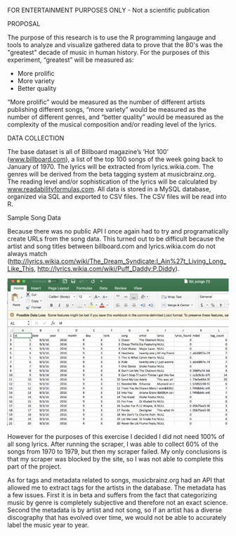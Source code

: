 FOR ENTERTAINMENT PURPOSES ONLY - Not a scientific publication

PROPOSAL

The purpose of this research is to use the R programming langauge and tools to analyze and visualize gathered data to prove that the 80's was the "greatest" decade of music in human history. For the purposes of this experiment, “greatest” will be measured as:
  
- More prolific
- More variety
- Better quality

“More prolific” would be measured as the number of different artists publishing different songs, “more variety” would be measured as the number of different genres, and “better quality” would be measured as the complexity of the musical composition and/or reading level of the lyrics.	

DATA COLLECTION

The base dataset is all of Billboard magazine’s ‘Hot 100’ (www.billboard.com), a list of the top 100 songs of the week going back to January of 1970.  The lyrics will be extracted from lyrics.wikia.com.  The genres will be derived from the beta tagging system at musicbrainz.org.  The reading level and/or sophistication of the lyrics will be calculated by www.readabilityformulas.com.  All data is stored in a MySQL database, organized via SQL and exported to CSV files.  The CSV files will be read into R.

Sample Song Data

Because there was no public API I once again had to try and programatically create URLs from the song data. This turned out to be difficult because the artist and song titles between billboard.com and lyrics.wikia.com do not always match (http://lyrics.wikia.com/wiki/The_Dream_Syndicate:I_Ain%27t_Living_Long_Like_This, http://lyrics.wikia.com/wiki/Puff_Daddy:P.Diddy).  

<img src='images/tbl_songs.png'>

However for the purposes of this exercise I decided I did not need 100% of all song lyrics.  After running the scraper, I was able to collect 60% of the songs from 1970 to 1979, but then my scraper failed.  My only conclusions is that my scraper was blocked by the site, so I was not able to complete this part of the project.

As for tags and metadata related to songs, musicbrainz.org had an API that allowed me to extract tags for the artists in the database.  The metadata has a few issues.  First it is in beta and suffers from the fact that categorizing music by genre is completely subjective and therefore not an exact science.  Second the metadata is by artist and not song, so if an artist has a diverse discography that has evolved over time, we would not be able to accurately label the music year to year.


